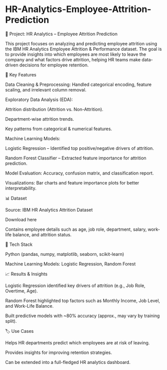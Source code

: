 # HR-Analytics-Employee-Attrition-Prediction
📌 Project: HR Analytics – Employee Attrition Prediction

This project focuses on analyzing and predicting employee attrition using the IBM HR Analytics Employee Attrition & Performance dataset. The goal is to provide insights into which employees are most likely to leave the company and what factors drive attrition, helping HR teams make data-driven decisions for employee retention.

🔑 Key Features

Data Cleaning & Preprocessing: Handled categorical encoding, feature scaling, and irrelevant column removal.

Exploratory Data Analysis (EDA):

Attrition distribution (Attrition vs. Non-Attrition).

Department-wise attrition trends.

Key patterns from categorical & numerical features.

Machine Learning Models:

Logistic Regression – Identified top positive/negative drivers of attrition.

Random Forest Classifier – Extracted feature importance for attrition prediction.

Model Evaluation: Accuracy, confusion matrix, and classification report.

Visualizations: Bar charts and feature importance plots for better interpretability.

📊 Dataset

Source: IBM HR Analytics Attrition Dataset

Download here

Contains employee details such as age, job role, department, salary, work-life balance, and attrition status.

🚀 Tech Stack

Python (pandas, numpy, matplotlib, seaborn, scikit-learn)

Machine Learning Models: Logistic Regression, Random Forest

📈 Results & Insights

Logistic Regression identified key drivers of attrition (e.g., Job Role, Overtime, Age).

Random Forest highlighted top factors such as Monthly Income, Job Level, and Work-Life Balance.

Built predictive models with ~80% accuracy (approx., may vary by training split).

🏷️ Use Cases

Helps HR departments predict which employees are at risk of leaving.

Provides insights for improving retention strategies.

Can be extended into a full-fledged HR analytics dashboard.
